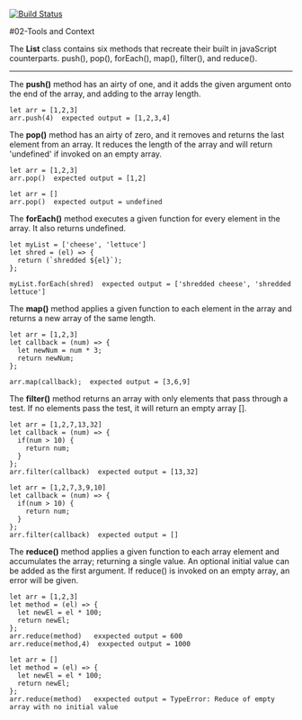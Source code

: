 [![Build Status](https://travis-ci.org/Lennerblom/02-tools-and-context.svg?branch=master)](https://travis-ci.org/Lennerblom/02-tools-and-context)

#02-Tools and Context

The **List** class contains six methods that recreate their built in javaScript counterparts.  push(), pop(), forEach(), map(), filter(), and reduce().

---

The **push()** method has an airty of one, and it adds the given argument onto the end of the array, and adding to the array length.

    let arr = [1,2,3]
    arr.push(4)  expected output = [1,2,3,4]

The **pop()** method has an airty of zero, and it removes and returns the last element from an array.  It reduces the length of the array and will return 'undefined' if invoked on an empty array.

    let arr = [1,2,3]
    arr.pop()  expected output = [1,2]

    let arr = []
    arr.pop()  expected output = undefined

The **forEach()** method executes a given function for every element in the array.  It also returns undefined.
    
    let myList = ['cheese', 'lettuce']
    let shred = (el) => {
      return (`shredded ${el}`);
    };

    myList.forEach(shred)  expected output = ['shredded cheese', 'shredded lettuce']

The **map()** method applies a given function to each element in the array and returns a new array of the same length.

    let arr = [1,2,3]
    let callback = (num) => {
      let newNum = num * 3;
      return newNum;
    };

    arr.map(callback);  expected output = [3,6,9]

The **filter()** method returns an array with only elements that pass through a test.  If no elements pass the test, it will return an empty array [].

    let arr = [1,2,7,13,32]
    let callback = (num) => {
      if(num > 10) {
        return num;
      }
    };
    arr.filter(callback)  expected output = [13,32]

    let arr = [1,2,7,3,9,10]
    let callback = (num) => {
      if(num > 10) {
        return num;
      }
    };
    arr.filter(callback)  expected output = []

The **reduce()** method applies a given function to each array element and accumulates the array; returning a single value.  An optional initial value can be added as the first argument. If reduce() is invoked on an empty array, an error will be given.

    let arr = [1,2,3]
    let method = (el) => {
      let newEl = el * 100;
      return newEl;
    };
    arr.reduce(method)   exxpected output = 600
    arr.reduce(method,4)  exxpected output = 1000

    let arr = []
    let method = (el) => {
      let newEl = el * 100;
      return newEl;
    };
    arr.reduce(method)   exxpected output = TypeError: Reduce of empty array with no initial value